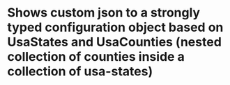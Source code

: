# Shows custom json to a strongly typed configuration object based on UsaStates and UsaCounties (nested collection of counties inside a collection of usa-states)
